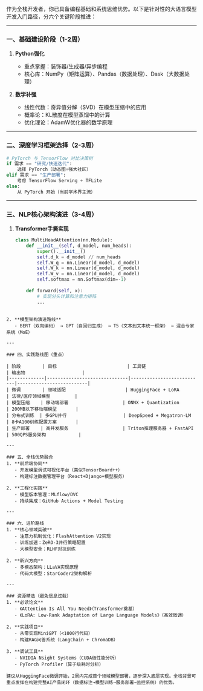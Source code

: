 作为全栈开发者，你已具备编程基础和系统思维优势。以下是针对性的大语言模型开发入门路径，分六个关键阶段推进：

---

### 一、基础建设阶段（1-2周）
1. **Python强化**
   - 重点掌握：装饰器/生成器/异步编程
   - 核心库：NumPy（矩阵运算）、Pandas（数据处理）、Dask（大数据处理）

2. **数学补强**
   - 线性代数：奇异值分解（SVD）在模型压缩中的应用
   - 概率论：KL散度在模型蒸馏中的计算
   - 优化理论：AdamW优化器的数学原理

---

### 二、深度学习框架选择（2-3周）
```python
# PyTorch 与 TensorFlow 对比决策树
if 需求 == "研究/快速迭代":
    选择 PyTorch（动态图+强大社区）
elif 需求 == "生产部署":
    考虑 TensorFlow Serving + TFLite
else:
    从 PyTorch 开始（当前学术界主流）
```

---

### 三、NLP核心架构演进（3-4周）
1. **Transformer手撕实现**
   ```python
   class MultiHeadAttention(nn.Module):
       def __init__(self, d_model, num_heads):
           super().__init__()
           self.d_k = d_model // num_heads
           self.W_q = nn.Linear(d_model, d_model)
           self.W_k = nn.Linear(d_model, d_model)
           self.W_v = nn.Linear(d_model, d_model)
           self.softmax = nn.Softmax(dim=-1)
           
       def forward(self, x):
           # 实现分头计算和注意力矩阵
           ...
```

2. **模型架构演进路线**
   - BERT（双向编码） → GPT（自回归生成） → T5（文本到文本统一框架） → 混合专家系统（MoE）

---

### 四、实践路线图（重点）

| 阶段        | 目标                          | 工具链                      | 输出物                     |
|-------------|------------------------------|---------------------------|--------------------------|
| 微调        | 领域适配                      | HuggingFace + LoRA         | 法律/医疗领域模型         |
| 模型压缩    | 移动端部署                    | ONNX + Quantization        | 200MB以下移动端模型       |
| 分布式训练  | 多GPU并行                     | DeepSpeed + Megatron-LM    | 8卡A100训练配置方案       |
| 生产部署    | 高并发服务                    | Triton推理服务器 + FastAPI  | 500QPS服务架构            |

---

### 五、全栈优势融合
1. **前后端协同**
   - 开发模型调试可视化平台（类似TensorBoard++）
   - 构建标注数据管理平台（React+Django+模型服务）

2. **工程化实践**
   - 模型版本管理：MLflow/DVC
   - 持续集成：GitHub Actions + Model Testing

---

### 六、进阶路线
1. **核心领域突破**
   - 注意力机制优化：FlashAttention V2实现
   - 训练加速：ZeRO-3并行策略配置
   - 大模型安全：RLHF对抗训练

2. **新兴方向**
   - 多模态架构：LLaVA实现原理
   - 代码大模型：StarCoder2架构解析

---

### 资源精选（避免信息过载）
1. **必读论文**
   - 《Attention Is All You Need》（Transformer奠基）
   - 《LoRA: Low-Rank Adaptation of Large Language Models》（高效微调）

2. **实践项目**
   - 从零实现MiniGPT（<1000行代码）
   - 构建RAG问答系统（LangChain + ChromaDB）

3. **调试工具**
   - NVIDIA Nsight Systems（CUDA级性能分析）
   - PyTorch Profiler（算子级耗时分析）

建议从HuggingFace微调开始，2周内完成首个领域模型部署，逐步深入底层实现。全栈背景可重点发挥在构建完整AI产品闭环（数据标注→模型训练→服务部署→监控系统）的优势。